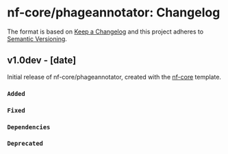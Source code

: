 # nf-core/phageannotator: Changelog

The format is based on [Keep a Changelog](https://keepachangelog.com/en/1.0.0/)
and this project adheres to [Semantic Versioning](https://semver.org/spec/v2.0.0.html).

## v1.0dev - [date]

Initial release of nf-core/phageannotator, created with the [nf-core](https://nf-co.re/) template.

### `Added`

### `Fixed`

### `Dependencies`

### `Deprecated`
